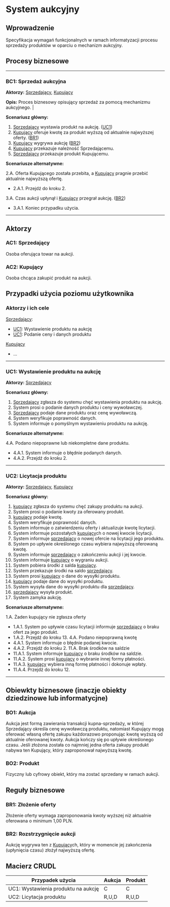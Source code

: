 # System aukcyjny

## Wprowadzenie

Specyfikacja wymagań funkcjonalnych w ramach informatyzacji procesu sprzedaży produktów w oparciu o mechanizm aukcyjny. 

## Procesy biznesowe

---
<a id="bc1"></a>
### BC1: Sprzedaż aukcyjna 

**Aktorzy:** [Sprzedający](#ac1), [Kupujący](#ac2)

**Opis:** Proces biznesowy opisujący sprzedaż za pomocą mechanizmu aukcyjnego. |

**Scenariusz główny:**
1. [Sprzedający](#ac1) wystawia produkt na aukcję. ([UC1](#uc1))
2. [Kupujący](#ac2) oferuje kwotę za produkt wyższą od aktualnie najwyższej oferty. ([BR1](#br1))
3. [Kupujący](#ac2) wygrywa aukcję ([BR2](#br2))
4. [Kupujący](#ac2) przekazuje należność Sprzedającemu.
5. [Sprzedający](#ac1) przekazuje produkt Kupującemu.

**Scenariusze alternatywne:** 

2.A. Oferta Kupującego została przebita, a [Kupujący](#ac2) pragnie przebić aktualnie najwyższą ofertę.
* 2.A.1. Przejdź do kroku 2.

3.A. Czas aukcji upłynął i [Kupujący](#ac2) przegrał aukcję. ([BR2](#br2))
* 3.A.1. Koniec przypadku użycia.

---

## Aktorzy

<a id="ac1"></a>
### AC1: Sprzedający

Osoba oferująca towar na aukcji.

<a id="ac2"></a>
### AC2: Kupujący

Osoba chcąca zakupić produkt na aukcji.


## Przypadki użycia poziomu użytkownika

### Aktorzy i ich cele

[Sprzedający](#ac1):
* [UC1](#uc1): Wystawienie produktu na aukcję
* [UC1](#uc1): Podanie ceny i danych produktu

[Kupujący](#ac2)
* ...

---
<a id="uc1"></a>
### UC1: Wystawienie produktu na aukcję

**Aktorzy:** [Sprzedający](#ac1)

**Scenariusz główny:**
1. [Sprzedający](#ac1) zgłasza do systemu chęć wystawienia produktu na aukcję.
2. System prosi o podanie danych produktu i ceny wywoławczej.
3. [Sprzedający](#ac1) podaje dane produktu oraz cenę wywoławczą.
4. System weryfikuje poprawność danych.
5. System informuje o pomyślnym wystawieniu produktu na aukcję.

**Scenariusze alternatywne:** 

4.A. Podano niepoprawne lub niekompletne dane produktu.
* 4.A.1. System informuje o błędnie podanych danych.
* 4.A.2. Przejdź do kroku 2.

---

<a id="uc2"></a>
### UC2: Licytacja produktu

**Aktorzy:** [Sprzedający](#ac1), [Kupujący](#ac2)

**Scenariusz główny:**
1. [kupujący](#ac2) zgłasza do systemu chęć zakupy produktu na aukcji.
2. System prosi o podanie kwoty za oferowany produkt.
3. [kupujący](#ac2) podaje kwotę.
4. System weryfikuje poprawność danych.
5. System informuje o zatwierdzeniu oferty i aktualizuje kwotę licytacji.
6. System informuje pozostałych [kupujący](#ac2)ch o nowej kwocie licytacji.
7. System informuje [sprzedający](#ac1) o nowej ofercie na licytacji jego produktu.
8. System po upływie określonego czasu wybiera najwyższą oferowaną kwotę.
9. System informuje [sprzedający](#ac1) o zakończeniu aukcji i jej kwocie.
10. System informuje [kupujący](#ac2) o wygraniu aukcji.
11. System pobiera środki z salda [kupujący](#ac2).
12. System przekazuje środki na saldo [sprzedający](#ac1).
13. System prosi [kupujący](#ac2) o dane do wysyłki produktu.
14. [kupujący](#ac2) podaje dane do wysyłki produktu.
15. System wysyła dane do wysyłki produktu dla [sprzedający](#ac1).
16. [sprzedający](#ac1) wysyła produkt.
17. System zamyka aukcję.

**Scenariusze alternatywne:** 

1.A. Żaden kupujący nie zgłasza oferty
* 1.A.1. System po upływie czasu licytacji informuje [sprzedający](#ac1) o braku ofert za jego produkt.
* 1.A.2. Przejdź do kroku 13.
4.A. Podano niepoprawną kwotę
* 4.A.1. System informuje o błędnie podanej kwocie.
* 4.A.2. Przejdź do kroku 2.
11.A. Brak środków na saldzie
* 11.A.1. System informuje [kupujący](#ac2) o braku środków na saldzie.
* 11.A.2. System prosi [kupujący](#ac2) o wybranie innej formy płatności.
* 11.A.3. [kupujący](#ac2) wybiera inną formę płatności i dokonuje wpłaty.
* 11.A.4. Przejdź do kroku 12.

---

## Obiewkty biznesowe (inaczje obiekty dziedzinowe lub informatycjne)

### BO1: Aukcja

Aukcja jest formą zawierania transakcji kupna-sprzedaży, w której Sprzedający określa cenę wywoławczą produktu, natomiast Kupujący mogą oferować własną ofertę zakupu każdorazowo proponując kwotę wyższą od aktualnie oferowanej kwoty. Aukcja kończy się po upływie określonego czasu. Jeśli złożona została co najmniej jedna oferta zakupy produkt nabywa ten Kupujący, który zaproponował najwyższą kwotę. 

### BO2: Produkt

Fizyczny lub cyfrowy obiekt, który ma zostać sprzedany w ramach aukcji.

## Reguły biznesowe

<a id="br1"></a>
### BR1: Złożenie oferty

Złożenie oferty wymaga zaproponowania kwoty wyższej niż aktualnie oferowana o minimum 1,00 PLN.


<a id="br2"></a>
### BR2: Rozstrzygnięcie aukcji

Aukcję wygrywa ten z [Kupujący](#ac2)ch, który w momencie jej zakończenia (upłynięcia czasu) złożył najwyższą ofertę.

## Macierz CRUDL


| Przypadek użycia                                  | Aukcja | Produkt |
| ------------------------------------------------- | ------ | ------- |
| UC1: Wystawienia produktu na aukcję               |    C   |    C    |
| UC2: Licytacja produktu                           |  R,U,D |  R,U,D  |


